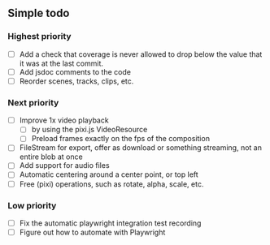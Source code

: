 ## Simple todo

### Highest priority

- [ ] Add a check that coverage is never allowed to drop below the value that it was at the last commit.
- [ ] Add jsdoc comments to the code
- [ ] Reorder scenes, tracks, clips, etc.

### Next priority

- [ ] Improve 1x video playback
  - [ ] by using the pixi.js VideoResource
  - [ ] Preload frames exactly on the fps of the composition
- [ ] FileStream for export, offer as download or something streaming, not an entire blob at once
- [ ] Add support for audio files
- [ ] Automatic centering around a center point, or top left
- [ ] Free (pixi) operations, such as rotate, alpha, scale, etc.

### Low priority

- [ ] Fix the automatic playwright integration test recording
- [ ] Figure out how to automate with Playwright

